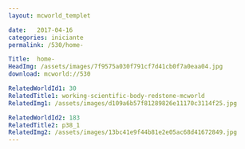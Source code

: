 ```yaml
---
layout: mcworld_templet

date:   2017-04-16
categories: iniciante
permalink: /530/home-

Title:  home-
HeadImg: /assets/images/7f9575a030f791cf7d41cb0f7a0eaa04.jpg
download: mcworld://530

RelatedWorldId1: 30
RelatedTitle1: working-scientific-body-redstone-mcworld
RelatedImg1: /assets/images/d109a6b57f81289826e11170c3114f25.jpg

RelatedWorldId2: 183
RelatedTitle2: p38_1
RelatedImg2: /assets/images/13bc41e9f44b81e2e05ac68d41672849.jpg
---
```


	